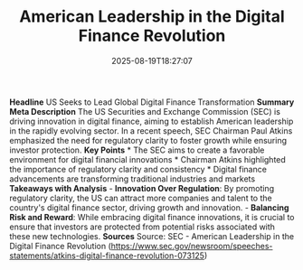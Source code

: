 ﻿---
title: "American Leadership in the Digital Finance Revolution"
date: "2025-08-19T18:27:07"
category: "Markets"
summary: ""
slug: "american leadership in the digital finance revolution"
source_urls:
  - "https://www.sec.gov/newsroom/speeches-statements/atkins-digital-finance-revolution-073125"
seo:
  title: "American Leadership in the Digital Finance Revolution | Hash n Hedge"
  description: ""
  keywords: ["news", "markets", "brief"]
---
**Headline** US Seeks to Lead Global Digital Finance Transformation  **Summary Meta Description** The US Securities and Exchange Commission (SEC) is driving innovation in digital finance, aiming to establish American leadership in the rapidly evolving sector. In a recent speech, SEC Chairman Paul Atkins emphasized the need for regulatory clarity to foster growth while ensuring investor protection.  **Key Points**  * The SEC aims to create a favorable environment for digital financial innovations * Chairman Atkins highlighted the importance of regulatory clarity and consistency * Digital finance advancements are transforming traditional industries and markets  **Takeaways with Analysis** - **Innovation Over Regulation**: By promoting regulatory clarity, the US can attract more companies and talent to the country's digital finance sector, driving growth and innovation. - **Balancing Risk and Reward**: While embracing digital finance innovations, it is crucial to ensure that investors are protected from potential risks associated with these new technologies.  **Sources** Source: SEC - American Leadership in the Digital Finance Revolution (https://www.sec.gov/newsroom/speeches-statements/atkins-digital-finance-revolution-073125) 
